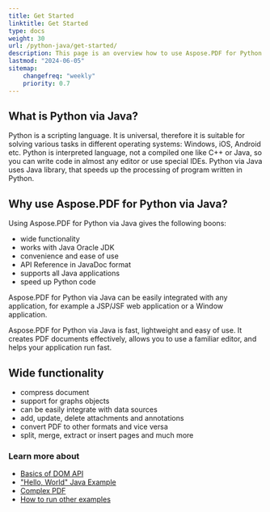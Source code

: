 ```yaml
---
title: Get Started
linktitle: Get Started
type: docs
weight: 30
url: /python-java/get-started/
description: This page is an overview how to use Aspose.PDF for Python via Java for creating and editing a PDF document
lastmod: "2024-06-05"
sitemap:
    changefreq: "weekly"
    priority: 0.7
---
```


## What is Python via Java?

Python is a scripting language. It is universal, therefore it is suitable for solving various tasks in different operating systems: Windows, iOS, Android etc.
Python is interpreted language, not a compiled one like C++ or Java, so you can write code in almost any editor or use special IDEs.
Python via Java uses Java library, that speeds up the processing of program written in Python.

## Why use Aspose.PDF for Python via Java?

Using Aspose.PDF for Python via Java gives the following boons:

- wide functionality
- works with Java Oracle JDK
- convenience and ease of use
- API Reference in JavaDoc format
- supports all Java applications
- speed up Python code

Aspose.PDF for Python via Java can be easily integrated with any application, for example a JSP/JSF web application or a Window application.

Aspose.PDF for Python via Java is fast, lightweight and easy of use.
It creates PDF documents effectively, allows you to use a familiar editor, and helps your application run fast.

## Wide functionality

- compress document
- support for graphs objects
- can be easily integrate with data sources
- add, update, delete attachments and annotations
- convert PDF to other formats and vice versa
- split, merge, extract or insert pages and much more

### Learn more about

- [Basics of DOM API](/pdf/python-java/basics-of-dom-api/)
- ["Hello, World" Java Example](/pdf/python-java/hello-world-example/)
- [Complex PDF](/pdf/python-java/complex-pdf-example/)
- [How to run other examples](/pdf/python-java/how-to-run-other-examples/)
